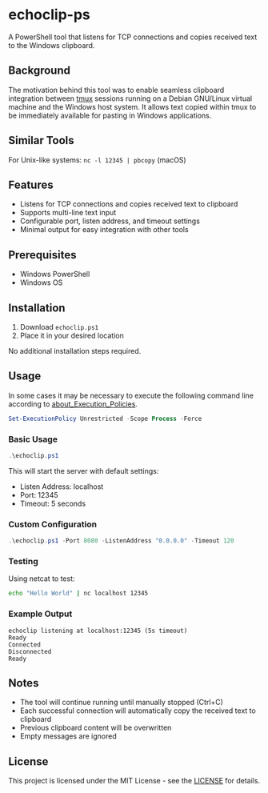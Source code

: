 # echoclip-ps

A PowerShell tool that listens for TCP connections and copies received text to the Windows clipboard.

## Background

The motivation behind this tool was to enable seamless clipboard integration between [tmux](https://github.com/tmux/tmux/wiki) sessions running on a Debian GNU/Linux virtual machine and the Windows host system. It allows text copied within tmux to be immediately available for pasting in Windows applications.

## Similar Tools

For Unix-like systems: `nc -l 12345 | pbcopy` (macOS)

## Features

- Listens for TCP connections and copies received text to clipboard
- Supports multi-line text input
- Configurable port, listen address, and timeout settings
- Minimal output for easy integration with other tools

## Prerequisites

- Windows PowerShell
- Windows OS

## Installation

1. Download `echoclip.ps1`
2. Place it in your desired location

No additional installation steps required.

## Usage

In some cases it may be necessary to execute the following command line according to [about_Execution_Policies](https://learn.microsoft.com/ja-jp/powershell/module/microsoft.powershell.core/about/about_execution_policies#change-the-execution-policy).

```powershell
Set-ExecutionPolicy Unrestricted -Scope Process -Force
```

### Basic Usage

```powershell
.\echoclip.ps1
```

This will start the server with default settings:
- Listen Address: localhost
- Port: 12345
- Timeout: 5 seconds

### Custom Configuration

```powershell
.\echoclip.ps1 -Port 8080 -ListenAddress "0.0.0.0" -Timeout 120
```

### Testing

Using netcat to test:
```bash
echo "Hello World" | nc localhost 12345
```

### Example Output

```
echoclip listening at localhost:12345 (5s timeout)
Ready
Connected
Disconnected
Ready
```

## Notes

- The tool will continue running until manually stopped (Ctrl+C)
- Each successful connection will automatically copy the received text to clipboard
- Previous clipboard content will be overwritten
- Empty messages are ignored

## License

This project is licensed under the MIT License - see the [LICENSE](https://opensource.org/license/mit) for details.
